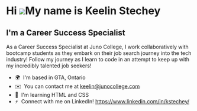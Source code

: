 Hi ![](https://user-images.githubusercontent.com/18350557/176309783-0785949b-9127-417c-8b55-ab5a4333674e.gif)My name is Keelin Stechey
======================================================================================================================================

I'm a Career Success Specialist
-------------------------------

As a Career Success Specialist at Juno College, I work collaboratively with bootcamp students as they embark on their job search journey into the tech industry! Follow my journey as I learn to code in an attempt to keep up with my incredibly talented job seekers!

*   🌍  I'm based in GTA, Ontario
*   ✉️  You can contact me at [keelin@junocollege.com](mailto:keelin@junocollege.com)
*   🧠  I'm learning HTML and CSS
*   ⚡  Connect with me on LinkedIn! https://www.linkedin.com/in/kstechey/
   
